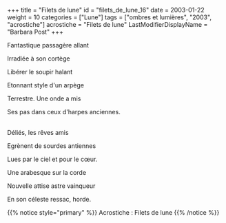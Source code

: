 +++
title = "Filets de lune"
id = "filets_de_lune_16"
date = 2003-01-22
weight = 10
categories = ["Lune"]
tags = ["ombres et lumières", "2003", "acrostiche"]
acrostiche = "Filets de lune"
LastModifierDisplayName = "Barbara Post"
+++

Fantastique passagère allant

Irradiée à son cortège

Libérer le soupir halant

Etonnant style d'un arpège

Terrestre. Une onde a mis

Ses pas dans ceux d'harpes anciennes.

 \
Déliés, les rêves amis

Egrènent de sourdes antiennes

Lues par le ciel et pour le cœur.

Une arabesque sur la corde

Nouvelle attise astre vainqueur

En son céleste ressac, horde.

{{% notice style="primary" %}}
Acrostiche : Filets de lune
{{% /notice %}}
